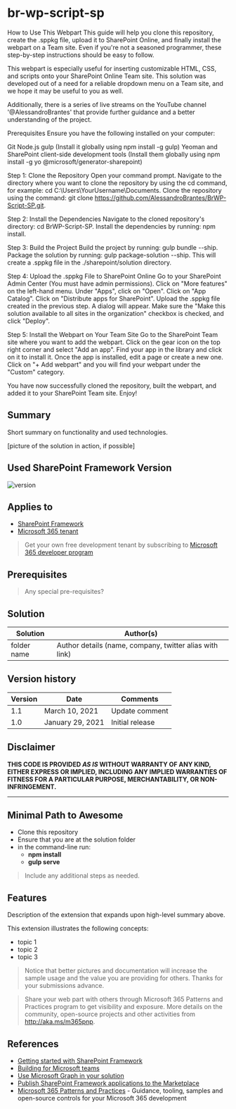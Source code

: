 # br-wp-script-sp

How to Use This Webpart
This guide will help you clone this repository, create the .sppkg file, upload it to SharePoint Online, and finally install the webpart on a Team site. Even if you're not a seasoned programmer, these step-by-step instructions should be easy to follow.

This webpart is especially useful for inserting customizable HTML, CSS, and scripts onto your SharePoint Online Team site. This solution was developed out of a need for a reliable dropdown menu on a Team site, and we hope it may be useful to you as well.

Additionally, there is a series of live streams on the YouTube channel '@AlessandroBrantes' that provide further guidance and a better understanding of the project.

Prerequisites
Ensure you have the following installed on your computer:

Git
Node.js
gulp (Install it globally using npm install -g gulp)
Yeoman and SharePoint client-side development tools (Install them globally using npm install -g yo @microsoft/generator-sharepoint)

Step 1: Clone the Repository
Open your command prompt.
Navigate to the directory where you want to clone the repository by using the cd command, for example: cd C:\Users\YourUsername\Documents.
Clone the repository using the command: git clone https://github.com/AlessandroBrantes/BrWP-Script-SP.git.

Step 2: Install the Dependencies
Navigate to the cloned repository's directory: cd BrWP-Script-SP.
Install the dependencies by running: npm install.

Step 3: Build the Project
Build the project by running: gulp bundle --ship.
Package the solution by running: gulp package-solution --ship.
This will create a .sppkg file in the ./sharepoint/solution directory.

Step 4: Upload the .sppkg File to SharePoint Online
Go to your SharePoint Admin Center (You must have admin permissions).
Click on "More features" on the left-hand menu.
Under "Apps", click on "Open".
Click on "App Catalog".
Click on "Distribute apps for SharePoint".
Upload the .sppkg file created in the previous step.
A dialog will appear. Make sure the "Make this solution available to all sites in the organization" checkbox is checked, and click "Deploy".

Step 5: Install the Webpart on Your Team Site
Go to the SharePoint Team site where you want to add the webpart.
Click on the gear icon on the top right corner and select "Add an app".
Find your app in the library and click on it to install it.
Once the app is installed, edit a page or create a new one.
Click on "+ Add webpart" and you will find your webpart under the "Custom" category.

You have now successfully cloned the repository, built the webpart, and added it to your SharePoint Team site. Enjoy!

## Summary

Short summary on functionality and used technologies.

[picture of the solution in action, if possible]

## Used SharePoint Framework Version

![version](https://img.shields.io/badge/version-1.17.4-green.svg)

## Applies to

- [SharePoint Framework](https://aka.ms/spfx)
- [Microsoft 365 tenant](https://docs.microsoft.com/en-us/sharepoint/dev/spfx/set-up-your-developer-tenant)

> Get your own free development tenant by subscribing to [Microsoft 365 developer program](http://aka.ms/o365devprogram)

## Prerequisites

> Any special pre-requisites?

## Solution

| Solution    | Author(s)                                               |
| ----------- | ------------------------------------------------------- |
| folder name | Author details (name, company, twitter alias with link) |

## Version history

| Version | Date             | Comments        |
| ------- | ---------------- | --------------- |
| 1.1     | March 10, 2021   | Update comment  |
| 1.0     | January 29, 2021 | Initial release |

## Disclaimer

**THIS CODE IS PROVIDED _AS IS_ WITHOUT WARRANTY OF ANY KIND, EITHER EXPRESS OR IMPLIED, INCLUDING ANY IMPLIED WARRANTIES OF FITNESS FOR A PARTICULAR PURPOSE, MERCHANTABILITY, OR NON-INFRINGEMENT.**

---

## Minimal Path to Awesome

- Clone this repository
- Ensure that you are at the solution folder
- in the command-line run:
  - **npm install**
  - **gulp serve**

> Include any additional steps as needed.

## Features

Description of the extension that expands upon high-level summary above.

This extension illustrates the following concepts:

- topic 1
- topic 2
- topic 3

> Notice that better pictures and documentation will increase the sample usage and the value you are providing for others. Thanks for your submissions advance.

> Share your web part with others through Microsoft 365 Patterns and Practices program to get visibility and exposure. More details on the community, open-source projects and other activities from http://aka.ms/m365pnp.

## References

- [Getting started with SharePoint Framework](https://docs.microsoft.com/en-us/sharepoint/dev/spfx/set-up-your-developer-tenant)
- [Building for Microsoft teams](https://docs.microsoft.com/en-us/sharepoint/dev/spfx/build-for-teams-overview)
- [Use Microsoft Graph in your solution](https://docs.microsoft.com/en-us/sharepoint/dev/spfx/web-parts/get-started/using-microsoft-graph-apis)
- [Publish SharePoint Framework applications to the Marketplace](https://docs.microsoft.com/en-us/sharepoint/dev/spfx/publish-to-marketplace-overview)
- [Microsoft 365 Patterns and Practices](https://aka.ms/m365pnp) - Guidance, tooling, samples and open-source controls for your Microsoft 365 development
